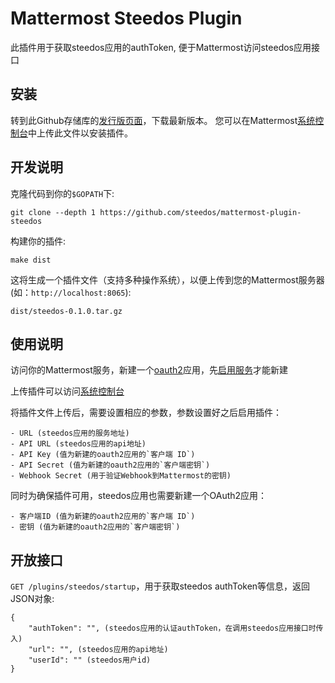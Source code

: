 # Mattermost Steedos Plugin

此插件用于获取steedos应用的authToken, 便于Mattermost访问steedos应用接口

## 安装
转到此Github存储库的[发行版页面](https://github.com/steedos/mattermost-plugin-steedos/releases)，下载最新版本。 您可以在Mattermost[系统控制台](https://docs.mattermost.com/developer/oauth-2-0-applications.html)中上传此文件以安装插件。


## 开发说明
克隆代码到你的`$GOPATH`下:
```
git clone --depth 1 https://github.com/steedos/mattermost-plugin-steedos
```

构建你的插件:
```
make dist
```

这将生成一个插件文件（支持多种操作系统），以便上传到您的Mattermost服务器(如：`http://localhost:8065`):
```
dist/steedos-0.1.0.tar.gz
```

## 使用说明
访问你的Mattermost服务，新建一个[oauth2](https://docs.mattermost.com/developer/oauth-2-0-applications.html)应用，先[启用服务](https://docs.mattermost.com/administration/config-settings.html#enable-oauth-2-0-service-provider)才能新建

上传插件可以访问[系统控制台](https://docs.mattermost.com/developer/oauth-2-0-applications.html)

将插件文件上传后，需要设置相应的参数，参数设置好之后启用插件：
```
- URL (steedos应用的服务地址)
- API URL (steedos应用的api地址)
- API Key (值为新建的oauth2应用的`客户端 ID`)
- API Secret (值为新建的oauth2应用的`客户端密钥`)
- Webhook Secret (用于验证Webhook到Mattermost的密钥)
```

同时为确保插件可用，steedos应用也需要新建一个OAuth2应用：
```
- 客户端ID (值为新建的oauth2应用的`客户端 ID`)
- 密钥 (值为新建的oauth2应用的`客户端密钥`)
```

## 开放接口
`GET /plugins/steedos/startup`，用于获取steedos authToken等信息，返回JSON对象:
```
{
    "authToken": "", (steedos应用的认证authToken，在调用steedos应用接口时传入)
    "url": "", (steedos应用的api地址)
    "userId": "" (steedos用户id)
}
```